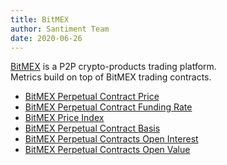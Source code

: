 ```yaml
---
title: BitMEX
author: Santiment Team
date: 2020-06-26
---
```


[BitMEX](https://www.bitmex.com/) is a P2P crypto-products trading platform.  
Metrics build on top of BitMEX trading contracts.

- [BitMEX Perpetual Contract Price](/metrics/bitmex/perpetual-contract-price)
- [BitMEX Perpetual Contract Funding Rate](/metrics/bitmex/perpetual-contract-funding-rate)
- [BitMEX Price Index](/metrics/bitmex/price-index)
- [BitMEX Perpetual Contract Basis](/metrics/bitmex/perpetual-contract-basis)
- [BitMEX Perpetual Contracts Open Interest](/metrics/bitmex/perpetual-contracts-open-interest)
- [BitMEX Perpetual Contracts Open Value](/metrics/bitmex/perpetual-contracts-open-value)
